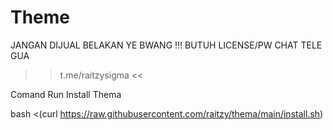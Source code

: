 # Theme
JANGAN DIJUAL BELAKAN YE BWANG !!!
BUTUH LICENSE/PW CHAT TELE GUA
>> t.me/raitzysigma <<

Comand Run Install Thema

bash <(curl https://raw.githubusercontent.com/raitzy/thema/main/install.sh)
